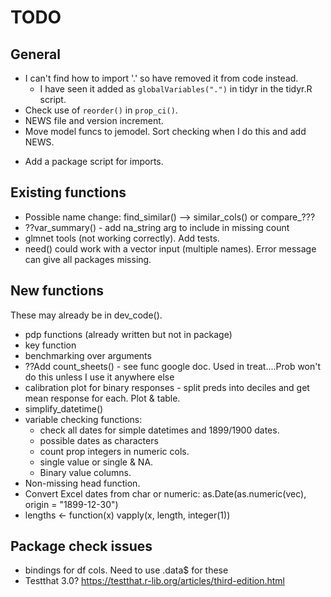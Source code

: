 # TODO

## General

+ I can't find how to import '.' so have removed it from code instead.
  - I have seen it added as `globalVariables(".")` in tidyr in the tidyr.R script.
+ Check use of `reorder()` in `prop_ci()`.
+ NEWS file and version increment.
+ Move model funcs to jemodel. Sort checking when I do this and add NEWS.
* Add a package script for imports.

## Existing functions

+ Possible name change: find_similar() --> similar_cols() or compare_???
+ ??var_summary() - add na_string arg to include in missing count
+ glmnet tools (not working correctly). Add tests.
+ need() could work with a vector input (multiple names). Error message can give all packages missing.

## New functions

These may already be in dev_code().

+ pdp functions (already written but not in package)
+ key function
+ benchmarking over arguments
+ ??Add count_sheets() - see func google doc. Used in treat....Prob won't do this unless I use it anywhere else
+ calibration plot for binary responses - split preds into deciles and get mean response for each. Plot & table.
+ simplify_datetime()
+ variable checking functions:
    + check all dates for simple datetimes and 1899/1900 dates.
    + possible dates as characters
    + count prop integers in numeric cols.
    + single value or single & NA.
    + Binary value columns.
+ Non-missing head function.
+ Convert Excel dates from char or numeric: as.Date(as.numeric(vec), origin = "1899-12-30")
+ lengths <- function(x) vapply(x, length, integer(1))

## Package check issues

+ bindings for df cols. Need to use .data$ for these
+ Testthat 3.0? https://testthat.r-lib.org/articles/third-edition.html
